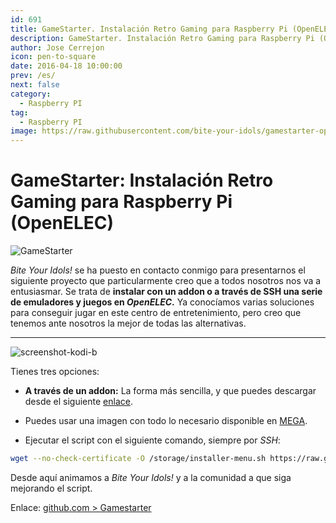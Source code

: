 ```yaml
---
id: 691
title: GameStarter. Instalación Retro Gaming para Raspberry Pi (OpenELEC)
description: GameStarter. Instalación Retro Gaming para Raspberry Pi (OpenELEC)
author: Jose Cerrejon
icon: pen-to-square
date: 2016-04-18 10:00:00
prev: /es/
next: false
category:
  - Raspberry PI
tag:
  - Raspberry PI
image: https://raw.githubusercontent.com/bite-your-idols/gamestarter-openelec/master/assets/gamestarter-logo.jpg
---
```


# GameStarter: Instalación Retro Gaming para Raspberry Pi (OpenELEC)

![GameStarter](https://raw.githubusercontent.com/bite-your-idols/gamestarter-openelec/master/assets/gamestarter-logo.jpg)

*Bite Your Idols!* se ha puesto en contacto conmigo para presentarnos el siguiente proyecto que particularmente creo que a todos nosotros nos va a entusiasmar. Se trata de **instalar con un addon o a través de SSH una serie de emuladores y juegos en *OpenELEC*.** Ya conocíamos varias soluciones para conseguir jugar en este centro de entretenimiento, pero creo que tenemos ante nosotros la mejor de todas las alternativas.

- - -
![screenshot-kodi-b](/images/2016/04/screenshot-kodi-b.png)

Tienes tres opciones: 

* **A través de un addon:** La forma más sencilla, y que puedes descargar desde el siguiente [enlace](https://github.com/bite-your-idols/gamestarter/releases/download/2.0.0/script.gamestarter-v2.0.0.zip).

* Puedes usar una imagen con todo lo necesario disponible en [MEGA](https://mega.nz/#F!aMcBHaBS!zAi2_Iz_zPzxWeLxJzEA4g).

* Ejecutar el script con el siguiente comando, siempre por *SSH*:

```bash
wget --no-check-certificate -O /storage/installer-menu.sh https://raw.githubusercontent.com/bite-your-idols/gamestarter-openelec/master/installer-menu.sh && sh /storage/installer-menu.sh
```

Desde aquí animamos a *Bite Your Idols!* y a la comunidad a que siga mejorando el script.

Enlace: [github.com > Gamestarter](https://github.com/bite-your-idols/Gamestarter-Pi)
